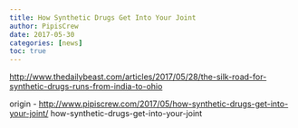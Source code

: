 ```yaml
---
title: How Synthetic Drugs Get Into Your Joint
author: PipisCrew
date: 2017-05-30
categories: [news]
toc: true
---
```


http://www.thedailybeast.com/articles/2017/05/28/the-silk-road-for-synthetic-drugs-runs-from-india-to-ohio

origin - http://www.pipiscrew.com/2017/05/how-synthetic-drugs-get-into-your-joint/ how-synthetic-drugs-get-into-your-joint